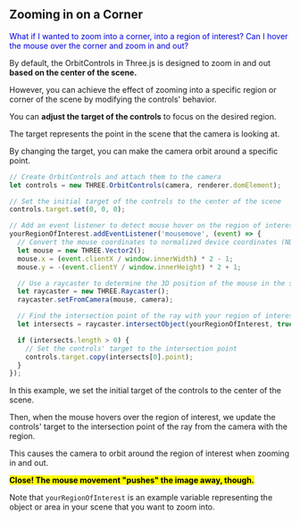 ## Zooming in on a Corner

<span style="color:#0000dd;">What if I wanted to zoom into a corner, into a region of interest?  Can I hover the mouse over the corner and zoom in and out?</span>

By default, the OrbitControls in Three.js is designed to zoom in and out **based on the center of the scene.**

However, you can achieve the effect of zooming into a specific region or corner of the scene by modifying the controls' behavior.

You can **adjust the target of the controls** to focus on the desired region.

The target represents the point in the scene that the camera is looking at.

By changing the target, you can make the camera orbit around a specific point.

```javascript
// Create OrbitControls and attach them to the camera
let controls = new THREE.OrbitControls(camera, renderer.domElement);

// Set the initial target of the controls to the center of the scene
controls.target.set(0, 0, 0);

// Add an event listener to detect mouse hover on the region of interest, and update the controls' target accordingly
yourRegionOfInterest.addEventListener('mousemove', (event) => {
  // Convert the mouse coordinates to normalized device coordinates (NDC)
  let mouse = new THREE.Vector2();
  mouse.x = (event.clientX / window.innerWidth) * 2 - 1;
  mouse.y = -(event.clientY / window.innerHeight) * 2 + 1;

  // Use a raycaster to determine the 3D position of the mouse in the scene
  let raycaster = new THREE.Raycaster();
  raycaster.setFromCamera(mouse, camera);

  // Find the intersection point of the ray with your region of interest
  let intersects = raycaster.intersectObject(yourRegionOfInterest, true);

  if (intersects.length > 0) {
    // Set the controls' target to the intersection point
    controls.target.copy(intersects[0].point);
  }
});
```

In this example, we set the initial target of the controls to the center of the scene.

Then, when the mouse hovers over the region of interest, we update the controls' target to the intersection point of the ray from the camera with the region.

This causes the camera to orbit around the region of interest when zooming in and out.

<mark>**Close!  The mouse movement "pushes" the image away, though.**</mark>

Note that `yourRegionOfInterest` is an example variable representing the object or area in your scene that you want to zoom into.

<br>

